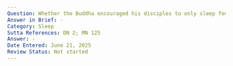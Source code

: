 ```yaml
---
Question: Whether the Buddha encouraged his disciples to only sleep four hours?
Answer in Brief: -
Category: Sleep
Sutta References: DN 2; MN 125
Answer: -
Date Entered: June 21, 2025
Review Status: Not started
---
```

